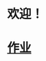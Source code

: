 <!doctype html>
<html lang="en">
 <head>
  <meta charset="UTF-8">
  <meta name="Generator" content="EditPlus®">
  <meta name="Author" content="">
  <meta name="Keywords" content="">
  <meta name="Description" content="">
  <title>Document</title>
  <style type="text/css">
 
  </style>
 </head>
 <body>
<h1>欢迎！<h1>
 <a href="https://god-likez.github.io/Untitled1.html">作业</a>
 </body>
</html>
